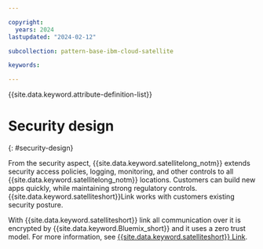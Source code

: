 ```yaml
---

copyright:
  years: 2024
lastupdated: "2024-02-12"

subcollection: pattern-base-ibm-cloud-satellite

keywords:

---
```


{{site.data.keyword.attribute-definition-list}}

# Security design
{: #security-design}

From the security aspect, {{site.data.keyword.satellitelong_notm}} extends security access policies, logging, monitoring, and other controls to all {{site.data.keyword.satellitelong_notm}} locations. Customers can build new apps quickly, while maintaining strong regulatory controls. {{site.data.keyword.satelliteshort}}Link works with customers existing security posture.

With {{site.data.keyword.satelliteshort}} link all communication over it is encrypted by {{site.data.keyword.Bluemix_short}} and it uses a zero trust model. For more information, see [{{site.data.keyword.satelliteshort}} Link](/docs/satellite?topic=satellite-link-location-cloud).

